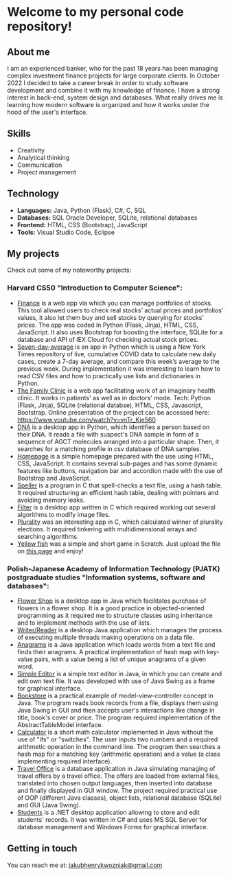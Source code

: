 # Welcome to my personal code repository!
## About me
I am an experienced banker, who for the past 18 years has been managing complex investment finance projects for large corporate clients. 
In October 2022 I decided to take a career break in order to study software development and combine it with my knowledge of finance. 
I have a strong interest in back-end, system design and databases. What really drives me is learning how modern software is organized and how it works under the hood of the user's interface. 

## Skills
- Creativity
- Analytical thinking
- Communication
- Project management

## Technology
- **Languages:** Java, Python (Flask), C#, C, SQL
- **Databases:** SQL Oracle Developer, SQLite, relational databases
- **Frontend:** HTML, CSS (Bootstrap), JavaScript 
- **Tools:** Visual Studio Code, Eclipse

## My projects
Check out some of my noteworthy projects:
### Harvard CS50 "Introduction to Computer Science":
- [Finance](https://github.com/jhwozniak/Harvard-CS50/tree/main/finance) is a web app via which you can manage portfolios of stocks. This tool allowed users to check real stocks’ actual prices and portfolios’ values, it also let them buy and sell stocks by querying for stocks’ prices. The app was coded in Python (Flask, Jinja), HTML, CSS, JavaScript. It also uses Bootstrap for boosting the interface, SQLite for a database and API of IEX Cloud for checking actual stock prices.
- [Seven-day-average](https://github.com/jhwozniak/Harvard-CS50/tree/main/seven-day-average) is an app in Python which is using a New York Times repository of live, cumulative COVID data to calculate new daily cases, create a 7-day average, and compare this week’s average to the previous week. During implementation it was interesting to learn how to read CSV files and how to practically use lists and dictionaries in Python.
- [The Family Clinic](https://github.com/jhwozniak/Harvard-CS50/tree/main/project) is a web app facilitating work of an imaginary health clinic. It works in patients' as well as in doctors' mode. Tech: Python (Flask, Jinja), SQLite (relational databse), HTML, CSS, Javascript, Bootstrap. Online presentation of the project can be accessed here: https://www.youtube.com/watch?v=vnTr_Kie560
- [DNA](https://github.com/jhwozniak/Harvard-CS50/tree/main/dna) is a desktop app in Python, which identifies a person based on their DNA. It reads a file with suspect's DNA sample in form of
a sequence of AGCT molecules arranged into a particular shape. Then, it searches for a matching profile in csv database of DNA samples.   
- [Homepage](https://github.com/jhwozniak/Harvard-CS50/tree/main/homepage) is a simple homepage prepared with the use using HTML, CSS, JavaScript. It contains several sub-pages and has some dynamic features like buttons, navigation bar and accordion made with the use of Bootstrap and JavaScript.
- [Speller](https://github.com/jhwozniak/Harvard-CS50/tree/main/speller) is a program in C that spell-checks a text file, using a hash table. It required structuring an efficient hash table, dealing with pointers and avoiding memory leaks.
- [Filter](https://github.com/jhwozniak/Harvard-CS50/tree/main/filter-less) is a desktop app written in C which required working out several algorithms to modify image files.
- [Plurality](https://github.com/jhwozniak/Harvard-CS50/tree/main/plurality) was an interesting app in C, which calculated winner of plurality elections. It required tinkering with multidimensional arrays and searching algorithms. 
- [Yellow fish](https://github.com/jhwozniak/Harvard-CS50/tree/main/scratch) was a simple and short game in Scratch. Just upload the file on [this page](https://scratch.mit.edu/) and enjoy!
  
### Polish-Japanese Academy of Information Technology (PJATK) postgraduate studies "Information systems, software and databases":
- [Flower Shop](https://github.com/jhwozniak/PJATK/tree/main/WDP4_WJ_PD4135/src/zad3) is a desktop app in Java which facilitates purchase of flowers in a flower shop. It is a good practice in objected-oriented programming as it required me to structure classes using inheritance and to implement methods with the use of lists.
- [Writer/Reader](https://github.com/jhwozniak/PJATK/tree/main/WDP5_WJ_PD4135/src/zad2) is a desktop Java application which manages the process of executing multiple threads making operations on a data file. 
- [Anagrams](https://github.com/jhwozniak/PJATK/tree/main/PRA1_WJ_PD4135/src/zad3) is a Java application which loads words from a text file and finds their anagrams. A practical implementation of hash map with key-value pairs, with a value being a list of unique anagrams of a given word.
- [Simple Editor](https://github.com/jhwozniak/PJATK/tree/main/PRA2_WJ_PD4135/src/zad3) is a simple text editor in Java, in which you can create and edit own text file. It was developed with use of Java Swing as a frame for graphical interface.
- [Bookstore](https://github.com/jhwozniak/PJATK/tree/main/PRA3_WJ_PD4135/src/zad3) is a practical example of model-view-controller concept in Java. The program reads book records from a file, displays them using Java Swing in GUI and then accepts user's interactions like change in title, book's cover or price. The program required implementation of the AbstractTableModel interface.
- [Calculator](https://github.com/jhwozniak/PJATK/tree/main/PRA4_WJ_PD4135/src/zad1) is a short math calculator implemented in Java without the use of "ifs" or "switches". The user inputs two numbers and a required arithmetic operation in the command line. The program then searches a hash map for a matching key (arithmetic operation) and a value (a class implementing required interface).
- [Travel Office](https://github.com/jhwozniak/PJATK/tree/main/PRA5_WJ_PD4135/src/zad1) is a database application in Java simulating managing of travel offers by a travel office. The offers are loaded from external files, translated into chosen output languages, then inserted into database and finally displayed in GUI window. The project required practical use of OOP (different Java classes), object lists, relational database (SQLite) and GUI (Java Swing).
- [Students](https://github.com/jhwozniak/PJATK/tree/main/PJATK_App) is a .NET desktop application allowing to store and edit students' records. It was written in C# and uses MS SQL Server for database management and Windows Forms for graphical interface.
  
## Getting in touch
You can reach me at: jakubhenrykwozniak@gmail.com




